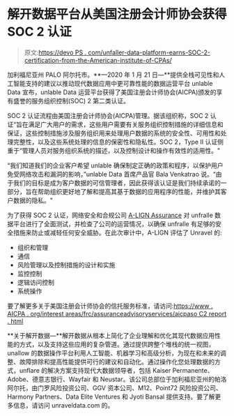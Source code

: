 # 解开数据平台从美国注册会计师协会获得 SOC 2 认证

> 原文:[https://devo PS . com/unfaller-data-platform-earns-SOC-2-certification-from-the-American-institute-of-CPAs/](https://devops.com/unravel-data-platform-earns-soc-2-certification-from-the-american-institute-of-cpas/)

加利福尼亚州 PALO 阿尔托市。**—2020 年 1 月 21 日—**提供全栈可见性和人工智能支持的建议以推动现代数据应用中更可靠性能的数据运营平台 unlable Data 宣布，unlable Data 运营平台获得了美国注册会计师协会(AICPA)颁发的享有盛誉的服务组织控制(SOC) 2 第二类认证。

SOC 2 认证流程由美国注册会计师协会(AICPA)管理。据该组织称，SOC 2 认证“旨在满足广大用户的需求，这些用户需要有关服务组织控制措施的详细信息和保证，这些控制措施涉及服务组织用来处理用户数据的系统的安全性、可用性和处理完整性，以及这些系统处理的信息的保密性和隐私性。SOC 2，Type II 认证侧重于“管理人员对服务组织系统的描述，以及控制设计和操作有效性的适用性。"

“我们知道我们的企业客户希望 unlable 确保制定正确的政策和程序，以保护用户免受网络攻击和漏洞的影响，”unlable Data 首席产品官 Bala Venkatrao 说。“由于我们的目标是成为客户数据的可信管理者，因此获得该认证是我们持续承诺的一部分，旨在帮助组织更好地了解和提高其基于数据的应用程序的性能，并维护其客户数据的隐私。"

为了获得 SOC 2 认证，网络安全和合规公司 [A-LIGN Assurance](https://a-lign.com/) 对 unfralle 数据平台进行了全面测试，并检查了公司的运营情况，以确保 unfralle 有足够的安全措施来防止或减轻任何安全威胁。在此次审计中，A-LIGN 评估了 Unravel 的:

*   组织和管理
*   通信
*   风险管理以及控制措施的设计和实施
*   监控控制
*   逻辑访问控制
*   系统操作

要了解更多关于美国注册会计师协会的信托服务标准，请访问:[https://www . AICPA . org/interest areas/frc/assuranceadvisoryservices/aicpaso C2 report . html](https://www.aicpa.org/interestareas/frc/assuranceadvisoryservices/aicpasoc2report.html)

**关于解开数据—**解开数据从根本上简化了企业理解和优化其现代数据应用性能的方式，以及支持这些应用的复杂管道。通过提供跨整个堆栈的统一视图，unallow 的数据操作平台利用人工智能、机器学习和高级分析，为现在和未来的调整、故障排除和提高性能提供可行的建议和自动化。通过操作化您处理数据的方式，unflare 的解决方案支持现代大数据领导者，包括 Kaiser Permanente、Adobe、德意志银行、Wayfair 和 Neustar。该公司总部位于加利福尼亚州的帕洛阿尔托，由门罗风险投资公司、GGV 资本公司、M12、Point72 风险投资公司、Harmony Partners、Data Elite Ventures 和 Jyoti Bansal 提供支持。要了解更多信息，请访问 unraveldata.com 的。